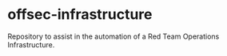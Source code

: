 # offsec-infrastructure
Repository to assist in the automation of a Red Team Operations Infrastructure.
